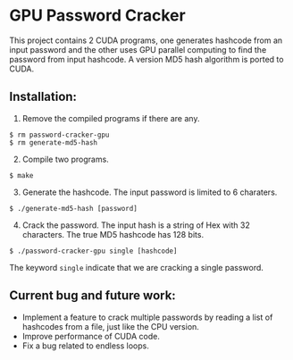 # GPU Password Cracker

This project contains 2 CUDA programs, one generates hashcode from an input password and the other uses GPU parallel computing to find the password from input hashcode. A version MD5 hash algorithm is ported to CUDA.

## Installation:

1. Remove the compiled programs if there are any.
```
$ rm password-cracker-gpu
$ rm generate-md5-hash
```  

2. Compile two programs.
```
$ make
```  

3. Generate the hashcode. The input password is limited to 6 charaters.
```
$ ./generate-md5-hash [password]
```  

4. Crack the password. The input hash is a string of Hex with 32 characters. The true MD5 hashcode has 128 bits.
```
$ ./password-cracker-gpu single [hashcode]
```  
The keyword ```single``` indicate that we are cracking a single password.  

## Current bug and future work:
- Implement a feature to crack multiple passwords by reading a list of hashcodes from a file, just like the CPU version.  
- Improve performance of CUDA code. 
- Fix a bug related to endless loops.
